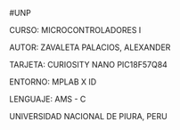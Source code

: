 #UNP


CURSO: MICROCONTROLADORES I


AUTOR: ZAVALETA PALACIOS, ALEXANDER


TARJETA: CURIOSITY NANO PIC18F57Q84


ENTORNO: MPLAB X ID


LENGUAJE: AMS - C


UNIVERSIDAD NACIONAL DE PIURA, PERU
